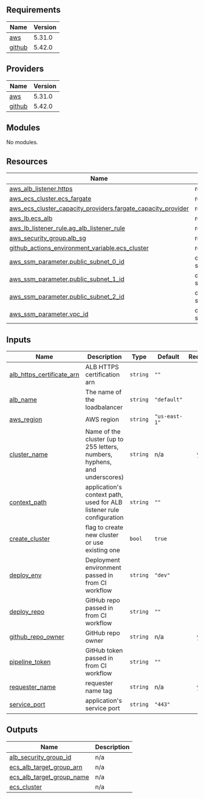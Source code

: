 <!-- BEGIN_TF_DOCS -->
## Requirements

| Name | Version |
|------|---------|
| <a name="requirement_aws"></a> [aws](#requirement\_aws) | 5.31.0 |
| <a name="requirement_github"></a> [github](#requirement\_github) | 5.42.0 |

## Providers

| Name | Version |
|------|---------|
| <a name="provider_aws"></a> [aws](#provider\_aws) | 5.31.0 |
| <a name="provider_github"></a> [github](#provider\_github) | 5.42.0 |

## Modules

No modules.

## Resources

| Name | Type |
|------|------|
| [aws_alb_listener.https](https://registry.terraform.io/providers/hashicorp/aws/5.31.0/docs/resources/alb_listener) | resource |
| [aws_ecs_cluster.ecs_fargate](https://registry.terraform.io/providers/hashicorp/aws/5.31.0/docs/resources/ecs_cluster) | resource |
| [aws_ecs_cluster_capacity_providers.fargate_capacity_provider](https://registry.terraform.io/providers/hashicorp/aws/5.31.0/docs/resources/ecs_cluster_capacity_providers) | resource |
| [aws_lb.ecs_alb](https://registry.terraform.io/providers/hashicorp/aws/5.31.0/docs/resources/lb) | resource |
| [aws_lb_listener_rule.ag_alb_listener_rule](https://registry.terraform.io/providers/hashicorp/aws/5.31.0/docs/resources/lb_listener_rule) | resource |
| [aws_security_group.alb_sg](https://registry.terraform.io/providers/hashicorp/aws/5.31.0/docs/resources/security_group) | resource |
| [github_actions_environment_variable.ecs_cluster](https://registry.terraform.io/providers/integrations/github/5.42.0/docs/resources/actions_environment_variable) | resource |
| [aws_ssm_parameter.public_subnet_0_id](https://registry.terraform.io/providers/hashicorp/aws/5.31.0/docs/data-sources/ssm_parameter) | data source |
| [aws_ssm_parameter.public_subnet_1_id](https://registry.terraform.io/providers/hashicorp/aws/5.31.0/docs/data-sources/ssm_parameter) | data source |
| [aws_ssm_parameter.public_subnet_2_id](https://registry.terraform.io/providers/hashicorp/aws/5.31.0/docs/data-sources/ssm_parameter) | data source |
| [aws_ssm_parameter.vpc_id](https://registry.terraform.io/providers/hashicorp/aws/5.31.0/docs/data-sources/ssm_parameter) | data source |

## Inputs

| Name | Description | Type | Default | Required |
|------|-------------|------|---------|:--------:|
| <a name="input_alb_https_certificate_arn"></a> [alb\_https\_certificate\_arn](#input\_alb\_https\_certificate\_arn) | ALB HTTPS certification arn | `string` | `""` | no |
| <a name="input_alb_name"></a> [alb\_name](#input\_alb\_name) | The name of the loadbalancer | `string` | `"default"` | no |
| <a name="input_aws_region"></a> [aws\_region](#input\_aws\_region) | AWS region | `string` | `"us-east-1"` | no |
| <a name="input_cluster_name"></a> [cluster\_name](#input\_cluster\_name) | Name of the cluster (up to 255 letters, numbers, hyphens, and underscores) | `string` | n/a | yes |
| <a name="input_context_path"></a> [context\_path](#input\_context\_path) | application's context path, used for ALB listener rule configuration | `string` | `""` | no |
| <a name="input_create_cluster"></a> [create\_cluster](#input\_create\_cluster) | flag to create new cluster or use existing one | `bool` | `true` | no |
| <a name="input_deploy_env"></a> [deploy\_env](#input\_deploy\_env) | Deployment environment passed in from CI workflow | `string` | `"dev"` | no |
| <a name="input_deploy_repo"></a> [deploy\_repo](#input\_deploy\_repo) | GitHub repo passed in from CI workflow | `string` | `""` | no |
| <a name="input_github_repo_owner"></a> [github\_repo\_owner](#input\_github\_repo\_owner) | GitHub repo owner | `string` | n/a | yes |
| <a name="input_pipeline_token"></a> [pipeline\_token](#input\_pipeline\_token) | GitHub token passed in from CI workflow | `string` | `""` | no |
| <a name="input_requester_name"></a> [requester\_name](#input\_requester\_name) | requester name tag | `string` | n/a | yes |
| <a name="input_service_port"></a> [service\_port](#input\_service\_port) | application's service port | `string` | `"443"` | no |

## Outputs

| Name | Description |
|------|-------------|
| <a name="output_alb_security_group_id"></a> [alb\_security\_group\_id](#output\_alb\_security\_group\_id) | n/a |
| <a name="output_ecs_alb_target_group_arn"></a> [ecs\_alb\_target\_group\_arn](#output\_ecs\_alb\_target\_group\_arn) | n/a |
| <a name="output_ecs_alb_target_group_name"></a> [ecs\_alb\_target\_group\_name](#output\_ecs\_alb\_target\_group\_name) | n/a |
| <a name="output_ecs_cluster"></a> [ecs\_cluster](#output\_ecs\_cluster) | n/a |
<!-- END_TF_DOCS -->